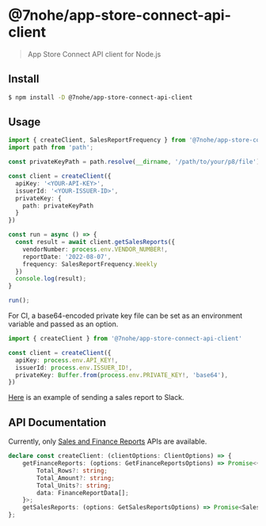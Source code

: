 # @7nohe/app-store-connect-api-client

> App Store Connect API client for Node.js

## Install

```bash
$ npm install -D @7nohe/app-store-connect-api-client
```

## Usage

```ts
import { createClient, SalesReportFrequency } from '@7nohe/app-store-connect-api-client'
import path from 'path';

const privateKeyPath = path.resolve(__dirname, '/path/to/your/p8/file');

const client = createClient({
  apiKey: '<YOUR-API-KEY>',
  issuerId: '<YOUR-ISSUER-ID>',
  privateKey: {
    path: privateKeyPath
  }
})

const run = async () => {
  const result = await client.getSalesReports({
    vendorNumber: process.env.VENDOR_NUMBER!,
    reportDate: '2022-08-07',
    frequency: SalesReportFrequency.Weekly
  })
  console.log(result);
}

run();

```

For CI, a base64-encoded private key file can be set as an environment variable and passed as an option.

```ts
import { createClient } from '@7nohe/app-store-connect-api-client'

const client = createClient({
  apiKey: process.env.API_KEY!,
  issuerId: process.env.ISSUER_ID!,
  privateKey: Buffer.from(process.env.PRIVATE_KEY!, 'base64'),
})
```

[Here](https://github.com/7nohe/app-store-connect-slack-report-example) is an example of sending a sales report to Slack.


## API Documentation

Currently, only [Sales and Finance Reports](https://developer.apple.com/documentation/appstoreconnectapi/sales_and_finance_reports) APIs are available.

```ts
declare const createClient: (clientOptions: ClientOptions) => {
    getFinanceReports: (options: GetFinanceReportsOptions) => Promise<{
        Total_Rows?: string;
        Total_Amount?: string;
        Total_Units?: string;
        data: FinanceReportData[];
    }>;
    getSalesReports: (options: GetSalesReportsOptions) => Promise<SalesReportData[]>;
};
```